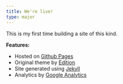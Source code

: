 ```yaml
---
title: We're live!
type: major
---
```


This is my first time building a site of this kind. 

**Features:**

* Hosted on [Github Pages](https://pages.github.com/)
* Original theme by [Edition](https://github.com/CloudCannon/edition-jekyll-template)
* Site generated using [Jekyll](https://jekyllrb.com/)
* Analytics by [Google Analytics](https://analytics.google.com/)

<!--**Fixes:**-->

<!--* Edge case contact syncing issue-->
<!--* All memory leaks obliterated-->
